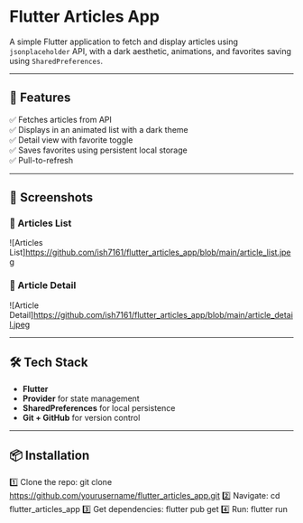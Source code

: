 # Flutter Articles App

A simple Flutter application to fetch and display articles using `jsonplaceholder` API, with a dark aesthetic, animations, and favorites saving using `SharedPreferences`.

---

## 📱 Features

✅ Fetches articles from API  
✅ Displays in an animated list with a dark theme  
✅ Detail view with favorite toggle  
✅ Saves favorites using persistent local storage  
✅ Pull-to-refresh

---

## 🚀 Screenshots

### 📰 Articles List


![Articles List]https://github.com/ish7161/flutter_articles_app/blob/main/article_list.jpeg

### 📄 Article Detail

![Article Detail]https://github.com/ish7161/flutter_articles_app/blob/main/article_detail.jpeg

---

## 🛠️ Tech Stack

- **Flutter**
- **Provider** for state management
- **SharedPreferences** for local persistence
- **Git + GitHub** for version control

---

## 📦 Installation

1️⃣ Clone the repo:
git clone https://github.com/yourusername/flutter_articles_app.git
2️⃣ Navigate:
cd flutter_articles_app
3️⃣ Get dependencies:
flutter pub get
4️⃣ Run:
flutter run
